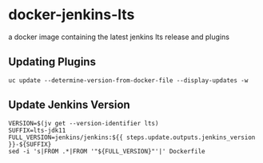 # docker-jenkins-lts

a docker image containing the latest jenkins lts release and plugins

## Updating Plugins

```
uc update --determine-version-from-docker-file --display-updates -w
```

## Update Jenkins Version

```
VERSION=$(jv get --version-identifier lts)
SUFFIX=lts-jdk11
FULL_VERSION=jenkins/jenkins:${{ steps.update.outputs.jenkins_version }}-${SUFFIX}
sed -i 's|FROM .*|FROM '"${FULL_VERSION}"'|' Dockerfile
```
